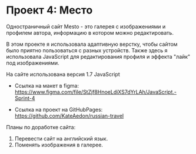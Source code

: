 # Проект 4: Место

Одностраничный сайт Mesto - это галерея с изображениями и профилем автора, информацию в котором можно редактировать. 

В этом проекте я использовала адаптивную верстку, чтобы сайтом было приятно пользоваться с разных устройств. Также здесь я использовала JavaScript для редактирования профиля и эффекта "лайк" под изображениями.

На сайте использована версия 1.7 JavaScript

* Ссылка на макет в figma: https://www.figma.com/file/StZjf8HnoeLdiXS7dYrLAh/JavaScript.-Sprint-4

* Ссылка на проект на GitHubPages: https://github.com/KateAedon/russian-travel

Планы по доработке сайта:
1. Перевести сайт на английский язык.
2. Поменять изображения в галерее.


